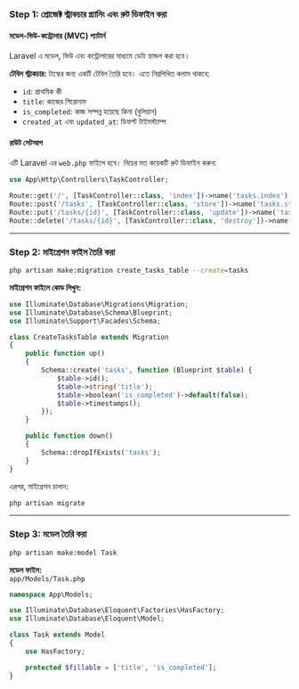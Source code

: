 ### **Step 1: প্রোজেক্ট স্ট্রাকচার প্ল্যানিং এবং রুট ডিফাইন করা**

#### **মডেল-ভিউ-কন্ট্রোলার (MVC) প্যাটার্ন**

Laravel এ মডেল, ভিউ এবং কন্ট্রোলারের মাধ্যমে ডেটা হ্যান্ডল করা হবে।

**টেবিল স্ট্রাকচার:**
টাস্কের জন্য একটি টেবিল তৈরি হবে। এতে নিম্নলিখিত কলাম থাকবে:

-   `id`: প্রাথমিক কী
-   `title`: কাজের শিরোনাম
-   `is_completed`: কাজ সম্পন্ন হয়েছে কিনা (বুলিয়ান)
-   `created_at` এবং `updated_at`: ডিফল্ট টাইমস্ট্যাম্প

#### **রাউট সেটআপ**

এটি Laravel এর `web.php` ফাইলে হবে। নিচের মত কয়েকটি রুট ডিফাইন করুন:

```php
use App\Http\Controllers\TaskController;

Route::get('/', [TaskController::class, 'index'])->name('tasks.index');
Route::post('/tasks', [TaskController::class, 'store'])->name('tasks.store');
Route::put('/tasks/{id}', [TaskController::class, 'update'])->name('tasks.update');
Route::delete('/tasks/{id}', [TaskController::class, 'destroy'])->name('tasks.destroy');
```

---

### **Step 2: মাইগ্রেশন ফাইল তৈরি করা**

```bash
php artisan make:migration create_tasks_table --create=tasks
```

**মাইগ্রেশন ফাইলে কোড লিখুন:**

```php
use Illuminate\Database\Migrations\Migration;
use Illuminate\Database\Schema\Blueprint;
use Illuminate\Support\Facades\Schema;

class CreateTasksTable extends Migration
{
    public function up()
    {
        Schema::create('tasks', function (Blueprint $table) {
            $table->id();
            $table->string('title');
            $table->boolean('is_completed')->default(false);
            $table->timestamps();
        });
    }

    public function down()
    {
        Schema::dropIfExists('tasks');
    }
}
```

এরপর, মাইগ্রেশন চালান:

```bash
php artisan migrate
```

---

### **Step 3: মডেল তৈরি করা**

```bash
php artisan make:model Task
```

**মডেল ফাইল:**  
`app/Models/Task.php`

```php
namespace App\Models;

use Illuminate\Database\Eloquent\Factories\HasFactory;
use Illuminate\Database\Eloquent\Model;

class Task extends Model
{
    use HasFactory;

    protected $fillable = ['title', 'is_completed'];
}
```
